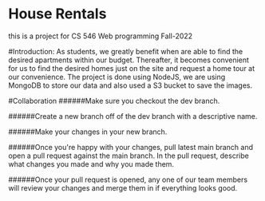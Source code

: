 # House Rentals
this is a project for CS 546 Web programming Fall-2022

#Introduction:
As students, we greatly benefit when are able to find the desired apartments within our budget. Thereafter, it becomes convenient for us to find the desired homes just
on the site and request a home tour at our convenience. 
The project is done using NodeJS, we are using MongoDB to store our data and also used a S3 bucket to save the images.

#Collaboration
######Make sure you checkout the dev branch.

######Create a new branch off of the dev branch with a descriptive name.

######Make your changes in your new branch.

######Once you're happy with your changes, pull latest main branch and open a pull request against the main branch. In the pull request, describe what changes you made and why you made them.

######Once your pull request is opened, any one of our team members will review your changes and merge them in if everything looks good.
